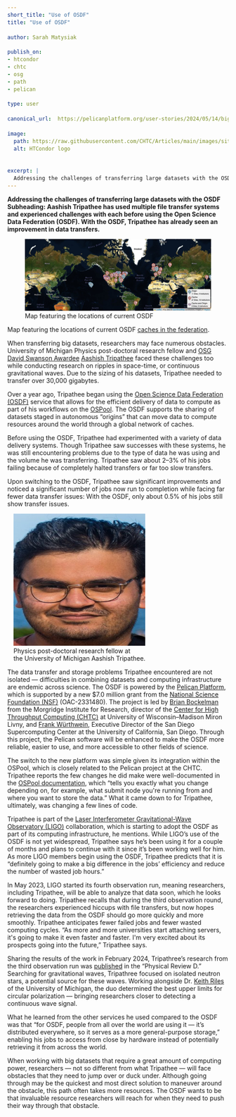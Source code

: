 ```yaml
---
short_title: "Use of OSDF" 
title: "Use of OSDF"

author: Sarah Matysiak

publish_on:
- htcondor
- chtc
- osg
- path
- pelican

type: user

canonical_url:  https://pelicanplatform.org/user-stories/2024/05/14/big-data-with-osdf

image:
  path: https://raw.githubusercontent.com/CHTC/Articles/main/images/sites-use-of-osdf.png
  alt: HTCondor logo


excerpt: |
  Addressing the challenges of transferring large datasets with the OSDF Subheading: Aashish Tripathee has used multiple file transfer systems and experienced challenges with each before using the Open Science Data Federation (OSDF). With the OSDF, Tripathee has already seen an improvement in data transfers.
---
```


__Addressing the challenges of transferring large datasets with the OSDF Subheading: Aashish Tripathee has used multiple file transfer systems and experienced challenges with each before using the Open Science Data Federation (OSDF). With the OSDF, Tripathee has already seen an improvement in data transfers.__

<figure>
<img src="https://raw.githubusercontent.com/CHTC/Articles/main/images/sites-use-of-osdf.png" alt="Map of OSDF use"/>
<figcaption class="figure-caption">Map featuring the locations of current OSDF</figcaption>
</figure>


Map featuring the locations of current OSDF [caches in the federation](https://osg-htc.org/docs/data/stashcache/overview/#architecture).

When transferring big datasets, researchers may face numerous obstacles. University of Michigan Physics post-doctoral research fellow and [OSG David Swanson Awardee](https://osg-htc.org/spotlights/david-swanson-awardees-2023.html)  [Aashish Tripathee](https://lsa.umich.edu/physics/people/research-fellows/aashisht.html) faced these challenges too while conducting research on ripples in space-time, or continuous gravitational waves. Due to the sizing of his datasets, Tripathee needed to transfer over 30,000 gigabytes.

Over a year ago, Tripathee began using the [Open Science Data Federation (OSDF)](https://osg-htc.org/services/osdf) service that allows for the efficient delivery of data to compute as part of his workflows on the [OSPool](https://osg-htc.org/). The OSDF supports the sharing of datasets staged in autonomous “origins” that can move data to compute resources around the world through a global network of caches.

Before using the OSDF, Tripathee had experimented with a variety of data delivery systems. Though Tripathee saw successes with these systems, he was still encountering problems due to the type of data he was using and the volume he was transferring. Tripathee saw about 2–3% of his jobs failing because of completely halted transfers or far too slow transfers.

Upon switching to the OSDF, Tripathee saw significant improvements and noticed a significant number of jobs now run to completion while facing far fewer data transfer issues: With the OSDF, only about 0.5% of his jobs still show transfer issues.

<figure class="figure float-end" style="margin-left: 1em">
 <img src='https://raw.githubusercontent.com/CHTC/Articles/main/images/headshot-use-of-osdf.png' height="300" width="300" class="figure-img img-fluid rounded" alt="Physics post-doctoral research fellow at the University of Michigan Aashish Tripathee.">
  <figcaption class="figure-caption">Physics post-doctoral research fellow at <br>the University of Michigan Aashish Tripathee.</figcaption>
</figure>

The data transfer and storage problems Tripathee encountered are not isolated — difficulties in combining datasets and computing infrastructure are endemic across science. The OSDF is powered by the [Pelican Platform](https://pelicanplatform.org/), which is supported by a new $7.0 million grant from the [National Science Foundation (NSF)](https://www.nsf.gov/awardsearch/showAward?AWD_ID=2331480) (OAC-2331480). The project is led by [Brian Bockelman](https://morgridge.org/profile/brian-bockelman/) from the Morgridge Institute for Research, director of the [Center for High Throughput Computing (CHTC)](https://chtc.cs.wisc.edu/) at University of Wisconsin–Madison Miron Livny, and [Frank Würthwein](https://www.sdsc.edu/research/researcher_spotlight/wuerthwein_frank.html), Executive Director of the San Diego Supercomputing Center at the University of California, San Diego. Through this project, the Pelican software will be enhanced to make the OSDF more reliable, easier to use, and more accessible to other fields of science.

The switch to the new platform was simple given its integration within the OSPool, which is closely related to the Pelican project at the CHTC. Tripathee reports the few changes he did make were well-documented in the [OSPool documentation](https://portal.osg-htc.org/documentation/htc_workloads/managing_data/osdf/), which “tells you exactly what you change depending on, for example, what submit node you're running from and where you want to store the data.” What it came down to for Tripathee, ultimately, was changing a few lines of code.

Tripathee is part of the [Laser Interferometer Gravitational-Wave Observatory (LIGO)](https://www.ligo.caltech.edu/) collaboration, which is starting to adopt the OSDF as part of its computing infrastructure, he mentions. While LIGO’s use of the OSDF is not yet widespread, Tripathee says he’s been using it for a couple of months and plans to continue with it since it’s been working well for him. As more LIGO members begin using the OSDF, Tripathee predicts that it is “definitely going to make a big difference in the jobs’ efficiency and reduce the number of wasted job hours.”

In May 2023, LIGO started its fourth observation run, meaning researchers, including Tripathee, will be able to analyze that data soon, which he looks forward to doing. Tripathee recalls that during the third observation round, the researchers experienced hiccups with file transfers, but now hopes retrieving the data from the OSDF should go more quickly and more smoothly. Tripathee anticipates fewer failed jobs and fewer wasted computing cycles. “As more and more universities start attaching servers, it's going to make it even faster and faster. I'm very excited about its prospects going into the future,” Tripathee says.

Sharing the results of the work in February 2024, Tripathree’s research from the third observation run was [published](https://journals.aps.org/prd/abstract/10.1103/PhysRevD.109.043049#) in the “Physical Review D.” Searching for gravitational waves, Tripathree focused on isolated neutron stars, a potential source for these waves. Working alongside Dr. [Keith Riles](https://lsa.umich.edu/physics/people/faculty/kriles.html) of the University of Michigan, the duo determined the best upper limits for circular polarization — bringing researchers closer to detecting a continuous wave signal.

What he learned from the other services he used compared to the OSDF was that “for OSDF, people from all over the world are using it — it’s distributed everywhere, so it serves as a more general-purpose storage,” enabling his jobs to access from close by hardware instead of potentially retrieving it from across the world.

When working with big datasets that require a great amount of computing power, researchers — not so different from what Tripathee — will face obstacles that they need to jump over or duck under. Although going through may be the quickest and most direct solution to maneuver around the obstacle, this path often takes more resources. The OSDF wants to be that invaluable resource researchers will reach for when they need to push their way through that obstacle.
